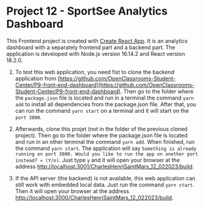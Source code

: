 # Project 12 - SportSee Analytics Dashboard

This Frontend project is created with [Create React App](https://github.com/facebook/create-react-app). It is an analytics dashboard with a separately frontend part and a backend part. The application is developed with Node.js version 16.14.2 and React version 18.2.0.

1. To test this web application, you need fist to clone the backend application from [https://github.com/OpenClassrooms-Student-Center/P9-front-end-dashboard](https://github.com/OpenClassrooms-Student-Center/P9-front-end-dashboard). Then go to the folder where the `package.json` file is located and run in a terminal the command `yarn add` to install all dependencies from the package.json file. After that, you can run the command `yarn start` on a terminal and it will start on the `port 3000`.

2. Afterwards, clone this projet (not in the folder of the previous cloned project). Then go to the folder where the package.json file is located and run in an other terminal the command `yarn add`. When finished, run the command `yarn start`. The application will say `Something is already running on port 3000. Would you like to run the app on another port instead? » (Y/n)`. Just type `y` and it will open your browser at the address [http://localhost:3001/CharlesHenriSaintMars_12_022023/build](http://localhost:3001/CharlesHenriSaintMars_12_022023/build).

3. If the API server (the backend) is not available, this web application can still work with embedded local data. Just run the command `yarn start`. Then it will open your browser at the address [http://localhost:3000/CharlesHenriSaintMars_12_022023/build](http://localhost:3000/CharlesHenriSaintMars_12_022023/build).


